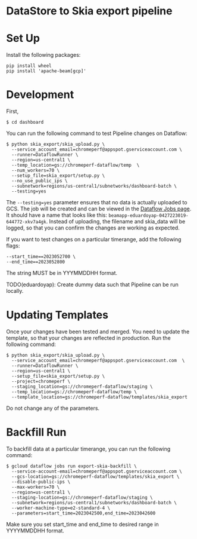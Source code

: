 # DataStore to Skia export pipeline

# Set Up

Install the following packages:

```
pip install wheel
pip install 'apache-beam[gcp]'
```
# Development

First,

```
$ cd dashboard
```

You can run the following command to test Pipeline changes on Dataflow:

```
$ python skia_export/skia_upload.py \
  --service_account_email=chromeperf@appspot.gserviceaccount.com \
  --runner=DataflowRunner \
  --region=us-central1 \
  --temp_location=gs://chromeperf-dataflow/temp  \
  --num_workers=70 \
  --setup_file=skia_export/setup.py \
  --no_use_public_ips \
  --subnetwork=regions/us-central1/subnetworks/dashboard-batch \
  --testing=yes
```

The `--testing=yes` parameter ensures that no data is actually uploaded to GCS.
The job will be created and can be viewed in the [Dataflow Jobs
page](https://pantheon.corp.google.com/dataflow/jobs?src=ac&project=chromeperf).
It should have a name that looks like this:
`beamapp-eduardoyap-0427223019-644772-xkv7a4gk`. Instead of uploading, the
filename and skia_data will be logged, so that you can confirm the changes are
working as expected.

If you want to test changes on a particular timerange, add the following flags:

```
--start_time==2023052700 \
--end_time==2023052800
```
The string MUST be in YYYMMDDHH format.


TODO(eduardoyap): Create dummy data such that Pipeline can be run locally.

# Updating Templates

Once your changes have been tested and merged. You need to update the template,
so that your changes are reflected in production. Run the following command:

```
$ python skia_export/skia_upload.py \
  --service_account_email=chromeperf@appspot.gserviceaccount.com  \
  --runner=DataflowRunner \
  --region=us-central1 \
  --setup_file=skia_export/setup.py \
  --project=chromeperf \
  --staging_location=gs://chromeperf-dataflow/staging \
  --temp_location=gs://chromeperf-dataflow/temp \
  --template_location=gs://chromeperf-dataflow/templates/skia_export
```

Do not change any of the parameters.

# Backfill Run

To backfill data at a particular timerange, you can run the following command:

```
$ gcloud dataflow jobs run export-skia-backfill \
  --service-account-email=chromeperf@appspot.gserviceaccount.com \
  --gcs-location=gs://chromeperf-dataflow/templates/skia_export \
  --disable-public-ips \
  --max-workers=70 \
  --region=us-central1 \
  --staging-location=gs://chromeperf-dataflow/staging \
  --subnetwork=regions/us-central1/subnetworks/dashboard-batch \
  --worker-machine-type=e2-standard-4 \
  --parameters=start_time=2023042500,end_time=2023042600
```

Make sure you set start_time and end_time to desired range in YYYYMMDDHH format.

